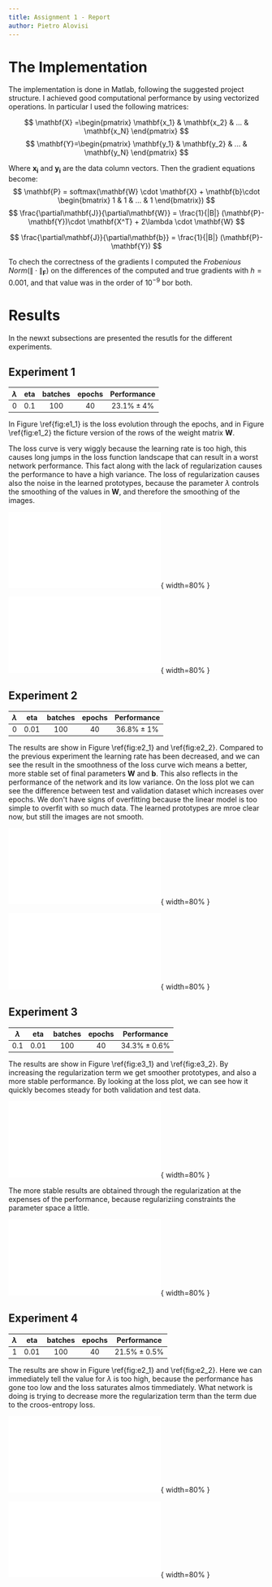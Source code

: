 ```yaml
---
title: Assignment 1 - Report
author: Pietro Alovisi
---
```


# The Implementation

The implementation is done in Matlab, following the suggested project structure.
I achieved good computational performance by using vectorized operations. In particular I used the following matrices:

$$
\mathbf{X} =\begin{pmatrix} \mathbf{x_1}  & \mathbf{x_2} & ... & \mathbf{x_N} \end{pmatrix}
$$
$$
\mathbf{Y}=\begin{pmatrix} \mathbf{y_1}  & \mathbf{y_2} & ... & \mathbf{y_N} \end{pmatrix}
$$

Where $\mathbf{x_i}$ and $\mathbf{y_i}$ are the data column vectors. Then the gradient equations become:
$$
\mathbf{P} = softmax(\mathbf{W} \cdot \mathbf{X} + \mathbf{b}\cdot \begin{bmatrix}
1 & 1 & ... & 1 \end{bmatrix})
$$
$$
\frac{\partial\mathbf{J}}{\partial\mathbf{W}} = \frac{1}{|B|} (\mathbf{P}-\mathbf{Y})\cdot \mathbf{X^T} + 2\lambda \cdot \mathbf{W}
$$

$$
\frac{\partial\mathbf{J}}{\partial\mathbf{b}} = \frac{1}{|B|} (\mathbf{P}-\mathbf{Y})
$$

To chech the correctness of the gradients I computed the *Frobenious Norm*($\| \cdot \|_{\mathbf{F}}$) on the differences of the computed and true gradients with $h=0.001$, and that value was in the order of $10^{-9}$ bor both.


# Results

In the newxt subsections are presented the resutls for the different experiments.

## Experiment 1


| $\lambda$ | eta | batches | epochs | Performance      |
|:---------:|:---:|:-------:|:------:|:----------------:|
|     0     | 0.1 |   100   |   40   |$23.1\%  \pm 4\%$ |


In Figure \ref{fig:e1_1} is the loss evolution through the epochs, and in Figure \ref{fig:e1_2} the ficture version of the rows of the weight matrix $\mathbf{W}$.

The loss curve is very wiggly because the learning rate is too high, this causes long jumps in the loss function landscape that can result in a worst network performance. This fact along with the lack of regularization causes the performance to have a high variance.
The loss of regularization causes also the noise in the learned prototypes, because the parameter $\lambda$ controls the smoothing of the values in $\mathbf{W}$, and therefore the smoothing of the images.


![Loss curve for Experiment 1, blue test data and in orage the validation data.\label{fig:e1_1}](../Result_Pics/b100e40eta1la0.pdf){ width=80% }

![Learned prototypes in Experiment 1.\label{fig:e1_2}](../Result_Pics/b100e40eta1la0proto.pdf){ width=80% }


## Experiment 2


| $\lambda$ | eta | batches | epochs | Performance |
|:---------:|:---:|:-------:|:------:|:-----------:|
|     0     | 0.01 |   100   |   40   |$36.8\%  \pm 1\%$ |


The results are show in Figure \ref{fig:e2_1} and \ref{fig:e2_2}. Compared to the previous experiment the learning rate has been decreased, and we can see the result in the smoothness of the loss curve wich means a better, more stable set of final parameters $\mathbf{W}$ and $\mathbf{b}$. This also reflects in the performance of the network and its low variance.
On the loss plot we can see the difference between test and validation dataset which increases over epochs. We don't have signs of overfitting because the linear model is too simple to overfit with so much data. The learned prototypes are mroe clear now, but still the images are not smooth.


![Loss curve for Experiment 2, blue test data and in orage the validation data.\label{fig:e2_1}](../Result_Pics/b100e40eta01la0.pdf){ width=80% }

![Learned prototypes in Experiment 2.\label{fig:e2_2}](../Result_Pics/b100e40eta01la0proto.pdf){ width=80% }



## Experiment 3


| $\lambda$ | eta | batches | epochs |Performance |
|:---------:|:---:|:-------:|:------:|:-----------:|
|     0.1     | 0.01 |   100   |   40   |$34.3\%  \pm 0.6\%$ |


The results are show in Figure \ref{fig:e3_1} and \ref{fig:e3_2}. By increasing the regularization term we get smoother prototypes, and also a more stable performance. By looking at the loss plot, we can see how it quickly becomes steady for both validation and test data.

![Loss curve for Experiment 3, blue test data and in orage the validation data.\label{fig:e3_1}](../Result_Pics/b100e40eta01la_1.pdf){ width=80% }

The more stable results are obtained through the regularization at the expenses of the performance, because regulariziing constraints the parameter space a little.

![Learned prototypes in Experiment 3.\label{fig:e3_2}](../Result_Pics/b100e40eta01la_1proto.pdf){ width=80% }

## Experiment 4


| $\lambda$ | eta | batches | epochs |Performance |
|:---------:|:---:|:-------:|:------:|:-----------:|
|     1     | 0.01 |   100   |   40   |$21.5\%  \pm 0.5\%$ |

The results are show in Figure \ref{fig:e2_1} and \ref{fig:e2_2}. Here we can immediately tell the value for $\lambda$ is too high, because the performance has gone too low and the loss saturates almos timmediately. What network is doing is trying to decrease more the regularization term than the term due to the croos-entropy loss.



![Loss curve for Experiment 4, blue test data and in orage the validation data.\label{fig:e4_1}](../Result_Pics/b100e40eta01la1_.pdf){ width=80% }

![Learned prototypes in Experiment 4.\label{fig:e4_2}](../Result_Pics/b100e40eta01la1_proto.pdf){ width=80% }
